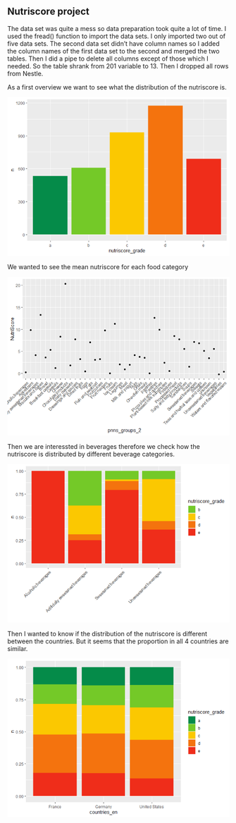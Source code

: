 ## Nutriscore project

The data set was quite a mess so data preparation took quite a lot of
time. I used the fread() function to import the data sets. I only
imported two out of five data sets. The second data set didn’t have
column names so I added the column names of the first data set to the
second and merged the two tables. Then I did a pipe to delete all
columns except of those which I needed. So the table shrank from 201
variable to 13. Then I dropped all rows from Nestle.

As a first overview we want to see what the distribution of the
nutriscore is.

![](Nutriscore_files/figure-markdown_strict/unnamed-chunk-2-1.png)

We wanted to see the mean nutriscore for each food category

![](Nutriscore_files/figure-markdown_strict/unnamed-chunk-3-1.png)

Then we are interessted in beverages therefore we check how the
nutriscore is distributed by different beverage categories.

![](Nutriscore_files/figure-markdown_strict/unnamed-chunk-4-1.png)

Then I wanted to know if the distribution of the nutriscore is different
between the countries. But it seems that the proportion in all 4
countries are similar.

![](Nutriscore_files/figure-markdown_strict/unnamed-chunk-5-1.png)
